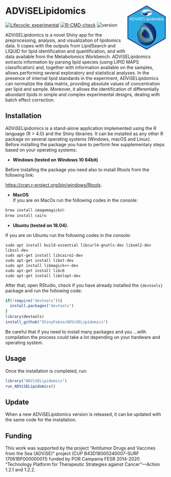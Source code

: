
<!-- README.md is generated from README.Rmd. Please edit that file -->

# ADViSELipidomics <img src="man/figures/NewLogoAL.png" align="right" height="139"/>

<!-- badges: start -->

[![Lifecycle:
experimental](https://img.shields.io/badge/lifecycle-stable-succes.svg)](https://www.tidyverse.org/lifecycle/#stable)
[![R-CMD-check](https://github.com/ShinyFabio/ADViSELipidomics/workflows/R-CMD-check/badge.svg)](https://github.com/ShinyFabio/ADViSELipidomics/actions)
![version](https://img.shields.io/badge/version-1.0.0-blue.svg)
<!-- badges: end -->

ADViSELipidomics is a novel Shiny app for the preprocessing, analysis, and visualization of lipidomics data. It copes with the outputs from LipidSearch and LIQUID for lipid identification and quantification, and with data available from the Metabolomics Workbench. ADViSELipidomics extracts information by parsing lipid species (using LIPID MAPS classification) and, together with information available on the samples, allows performing several exploratory and statistical analyses. In the presence of internal lipid standards in the experiment, ADViSELipidomics can normalize the data matrix, providing absolute values of concentration per lipid and sample. Moreover, it allows the identification of differentially abundant lipids in simple and complex experimental designs, dealing with batch effect correction.

## Installation

ADViSELipidomics is a stand-alone application implemented using the R
language (R \> 4.0) and the Shiny libraries. It can be installed as any
other R package on several operating systems (Windows, macOS and Linux).
Before installing the package you have to perform few supplementary
steps based on your operating systems:

-   **Windows (tested on Windows 10 64bit)**

Before installing the package you need also to install Rtools from the
following link:

<https://cran.r-project.org/bin/windows/Rtools>.

-   **MacOS**  
    If you are on MacOs run the following codes in the console:

``` r
brew install imagemagick@6
brew install cairo
```

-   **Ubuntu (tested on 18.04).**  

If you are on Ubuntu run the following codes in the console:

    sudo apt install build-essential libcurl4-gnutls-dev libxml2-dev libssl-dev
    sudo apt-get install libcairo2-dev
    sudo apt-get install libxt-dev
    sudo apt install libmagick++-dev
    sudo apt-get install libc6
    sudo apt-get install libnlopt-dev

After that, open RStudio, check if you have already installed the
`{devtools}` package and run the following code:

``` r
if(!require("devtools")){
  install.packages("devtools")
}
library(devtools)
install_github("ShinyFabio/ADViSELipidomics")
```

Be careful that if you need to install many packages and you …with
compilation the process could take a lot depending on your hardware and
operating system.

## Usage

Once the installation is completed, run:

``` r
library("ADViSELipidomics")
run_ADViSELipidomics()
```

## Update

When a new ADViSELipidomics version is released, it can be updated with the same code for the installation.

## Funding

This work was supported by the project “Antitumor Drugs and Vaccines from the Sea (ADViSE)” project (CUP B43D18000240007–SURF 17061BP000000011) funded by POR Campania FESR 2014-2020 “Technology Platform for Therapeutic Strategies against Cancer”—Action 1.2.1 and 1.2.2.
